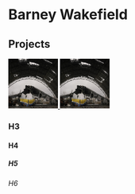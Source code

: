 # Barney Wakefield

## Projects

<div id="pictures">
        
 <a href="[https://www.w3schools.com](https://storymaps.arcgis.com/stories/b1dfc18d41d74e58af6beccb1f16fc18)">
 <img border="0" alt="W3Schools" src="an225.jpg" width="100" height="100">
 </a> 
 
 <a href="[https://www.w3schools.com](https://storymaps.arcgis.com/stories/b1dfc18d41d74e58af6beccb1f16fc18)">
 <img border="0" alt="W3Schools" src="an225.jpg" width="100" height="100">
 </a>


</div>

 

### H3
#### H4
##### H5
###### H6
